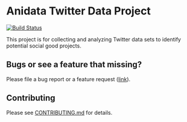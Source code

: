 # Anidata Twitter Data Project
[![Build Status](https://travis-ci.com/anidata/twitter-data.svg?branch=master)](https://travis-ci.com/anidata/twitter-data)

This project is for collecting and analyzing Twitter data sets to identify
potential social good projects.

## Bugs or see a feature that missing?
Please file a bug report or a feature request ([link](https://github.com/anidata/twitter-data/issues/new/choose)).

## Contributing
Please see [CONTRIBUTING.md](CONTRIBUTING.md) for details.
